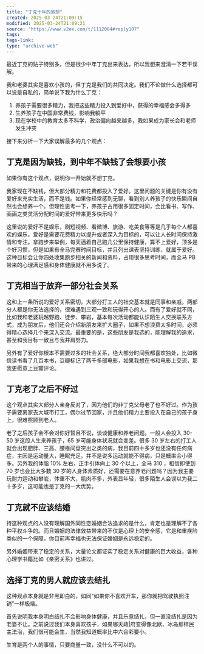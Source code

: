 ```yaml
---
title: "丁克十年的感想"
created: 2025-03-24T21:09:15
modified: 2025-03-24T21:09:21
source: "https://www.v2ex.com/t/1112084#reply107"
tags:
tags-link:
type: "archive-web"
---
```


最近丁克的贴子特别多，但是很少中年丁克出来表达，所以我想来澄清一下若干误解。

我和老婆其实是喜欢小孩的，但丁克是我们的共同决定。我们不论做什么选择都可以说是自私的，简单说下我为什么丁克：

1. 养孩子需要很多精力，我把这些精力投入到爱好中，获得的幸福感会多得多
2. 生养孩子在中国非常费钱，影响我躺平
3. 现在学校中的教育太多不科学，政治偏向越来越多，我如果成为家长会和老师发生冲突

接下来分析一下大家误解最多的几个观点：

## 丁克是因为缺钱，到中年不缺钱了会想要小孩

如果你有这个观点，说明你一开始就不想丁克。

我家现在不缺钱，但大部分精力和花费都投入了爱好。这里问题的关键是你有没有爱好来充实生活，而不是钱。如果你经常感到无聊，看到别人养孩子的快乐瞬间自然也会想养一个。但理性思考一下，养孩子占用很多固定时间，会比看书、写作、画画之类灵活分配时间的爱好带来更多快乐吗？

这里说的爱好不是娱乐，刷短视频、看微博、旅游、吃美食等等是几乎每个人都喜欢的娱乐，爱好是需要花费精力以提升或者深入为目标的，可以让人长时间保持激情和专注。拿跑步来举例，每天逼着自己跑几公里保持健康，算不上爱好，顶多是个好习惯，但是如果有全马完赛时间目标，并且列出课表坚持训练，就属于爱好。这种目标会让你四处收集跑步相关的新闻和资料，占用很多思考时间，而全马 PB 带来的心理满足感和身体健康就不用多说了。

## 丁克相当于放弃一部分社会关系

这和上一条所说的爱好关系密切。大部分打工人的社交基本就是同事和亲戚，两部分人都是你无法选择的，很难遇到三观一致和玩得开心的人。而有了爱好就不同，比如我和老婆玩越野跑、徒步、攀岩，基本每次活动都能认识陌生人交换联系方式，成为朋友后，他们还会介绍新朋友来扩大圈子，如果不想浪费太多时间，必须得精心选择几个来深入交流。最重要的是，这些朋友是我选的，能理解我的追求，甚至和我目标一致且与我并肩努力。

另外有了爱好你根本不需要过多的社会关系，绝大部分时间我都喜欢独处，比如微信读书看了几百本书，豆瓣标记了两千多部电影，如果我想在书和电影上交流，那我更愿意上豆瓣评论。

## 丁克老了之后不好过

这个观点其实大部分人亲身反对了，因为他们的非丁克父母老了也不好过。作为孩子需要离家去大城市打工，偶尔过节回家，并且他们精力主要投入在自己的孩子身上，很难照顾到老人。

老了之后孩子会不会对你好暂且不说，谈谈健康和养老问题。一般人会投入 30-50 岁这段人生来养孩子，65 岁可能身体状况就会变差。很多 30 岁左右的打工人就会出现肥胖、三高、腰椎间盘突出之类的病，我目前四十多岁也还没有任何病症，主因是运动量大，睡眠充足。并不是说多运动就能不得病，只是概率会小得多。另外我的体脂 10% 左右，正手引体向上 30 个以上，全马 310 ，相信即使到 70 岁也会比大多数 30 岁的人身体素质好，还需要在意养老问题吗？因为我主要玩耐力运动和攀岩，体重不大，肌肉不多，外表显年轻，很多陌生人会误以为我二十多岁，这可能也是丁克的一大优势。

## 丁克就不应该结婚

持这种观点的人没有理解国外同性恋婚姻合法追求的是什么，肯定也是理解不了各种平权斗争的。而且婚姻的法律效益带来的不仅是心理上的安全感，它是和重疾险类似的一个保障，你目前再幸福也无法保证婚姻是永远稳定的。

另外婚姻带来了稳定的关系，大量论文都证实了稳定关系对健康的巨大收益，各种心理学书籍比如《亲密关系》也讲过。

## 选择丁克的男人就应该去结扎

这种观点本身就是非黑即白的，如同“如果你不喜欢开车，那你就把驾驶执照注销”一样极端。

首先说明我本身明白结扎不会影响身体健康，并且乐意结扎，但一直没结扎是因为老婆不让。之前说过我们本身喜欢孩子，如果哪天政|府变得像北欧、冰岛那样民主法治，我们很可能会生，当然我知道概率比中六合彩要小。

生育是两个人的事情，只要商量一致，没什么不可以的。
